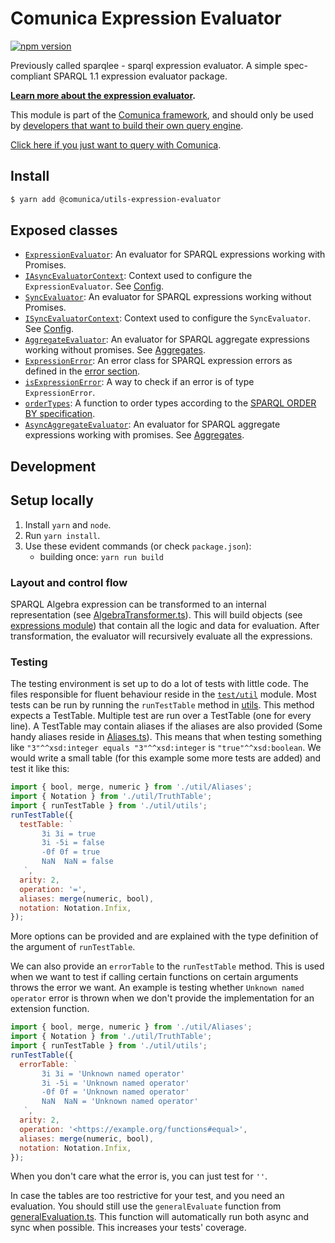 # Comunica Expression Evaluator

[![npm version](https://badge.fury.io/js/%40comunica%2Fexpression-evaluator.svg)](https://www.npmjs.com/package/@comunica/expression-evaluator)

Previously called sparqlee - sparql expression evaluator. A simple spec-compliant SPARQL 1.1 expression evaluator package.

**[Learn more about the expression evaluator](https://comunica.dev/docs/modify/advanced/expression-evaluator/).**

This module is part of the [Comunica framework](https://github.com/comunica/comunica),
and should only be used by [developers that want to build their own query engine](https://comunica.dev/docs/modify/).

[Click here if you just want to query with Comunica](https://comunica.dev/docs/query/).

## Install

```bash
$ yarn add @comunica/utils-expression-evaluator
```

## Exposed classes

* [`ExpressionEvaluator`](https://comunica.github.io/comunica/classes/_comunica_expression_evaluator.AsyncEvaluator.html): An evaluator for SPARQL expressions working with Promises.
* [`IAsyncEvaluatorContext`](https://comunica.github.io/comunica/classes/_comunica_expression_evaluator.IAsyncEvaluatorContext.html): Context used to configure the `ExpressionEvaluator`. See [Config](https://comunica.dev/docs/modify/advanced/expression-evaluator/#config).
* [`SyncEvaluator`](https://comunica.github.io/comunica/classes/_comunica_expression_evaluator.SyncEvaluator.html): An evaluator for SPARQL expressions working without Promises.
* [`ISyncEvaluatorContext`](https://comunica.github.io/comunica/interfaces/_comunica_expression_evaluator.ISyncEvaluatorContext.html): Context used to configure the `SyncEvaluator`. See [Config](https://comunica.dev/docs/modify/advanced/expression-evaluator/#config).
* [`AggregateEvaluator`](https://comunica.github.io/comunica/classes/_comunica_expression_evaluator.AggregateEvaluator.html): An evaluator for SPARQL aggregate expressions working without promises. See [Aggregates](https://comunica.dev/docs/modify/advanced/expression-evaluator/#aggregates).
* [`ExpressionError`](https://comunica.github.io/comunica/classes/_comunica_expression_evaluator.ExpressionError.html): An error class for SPARQL expression errors as defined in the [error section](https://comunica.dev/docs/modify/advanced/expression-evaluator/#errors).
* [`isExpressionError`](https://comunica.github.io/comunica/functions/_comunica_expression_evaluator.isExpressionError.html): A way to check if an error is of type `ExpressionError`.
* [`orderTypes`](https://comunica.github.io/comunica/functions/_comunica_expression_evaluator.orderTypes.html): A function to order types according to the [SPARQL ORDER BY specification](https://www.w3.org/TR/sparql11-query/#modOrderBy).
* [`AsyncAggregateEvaluator`](https://comunica.github.io/comunica/classes/_comunica_expression_evaluator.AsyncAggregateEvaluator.html): An evaluator for SPARQL aggregate expressions working with promises. See [Aggregates](https://comunica.dev/docs/modify/advanced/expression-evaluator/#aggregates).

## Development

## Setup locally

1. Install `yarn` and `node`.
2. Run `yarn install`.
3. Use these evident commands (or check `package.json`):
    - building once: `yarn run build`

### Layout and control flow

SPARQL Algebra expression can be transformed to an internal representation (see [AlgebraTransformer.ts](../actor-expression-evaluator-factory-default/lib/AlgebraTransformer.ts)).
This will build objects (see [expressions module](./lib/expressions)) that contain all the logic and data for evaluation.
After transformation, the evaluator will recursively evaluate all the expressions.

### Testing

The testing environment is set up to do a lot of tests with little code.
The files responsible for fluent behaviour reside in the [`test/util`](./test/util) module.
Most tests can be run by running the `runTestTable` method in [utils](test/util/utils.ts).
This method expects a TestTable. Multiple test are run over a TestTable (one for every line).
A TestTable may contain aliases if the aliases are also provided
(Some handy aliases reside in [Aliases.ts](test/util/Aliases.ts)).
This means that when testing something like `"3"^^xsd:integer equals "3"^^xsd:integer` is `"true"^^xsd:boolean`.
We would write a small table (for this example some more tests are added) and test it like this:
```js
import { bool, merge, numeric } from './util/Aliases';
import { Notation } from './util/TruthTable';
import { runTestTable } from './util/utils';
runTestTable({
  testTable: `
       3i 3i = true
       3i -5i = false
       -0f 0f = true
       NaN  NaN = false
   `,
  arity: 2,
  operation: '=',
  aliases: merge(numeric, bool),
  notation: Notation.Infix,
});
```
More options can be provided and are explained with the type definition of the argument of `runTestTable`.

We can also provide an `errorTable` to the `runTestTable` method.
This is used when we want to test if calling certain functions on certain arguments throws the error we want.
An example is testing whether `Unknown named operator` error is thrown when
we don't provide the implementation for an extension function.
```js
import { bool, merge, numeric } from './util/Aliases';
import { Notation } from './util/TruthTable';
import { runTestTable } from './util/utils';
runTestTable({
  errorTable: `
       3i 3i = 'Unknown named operator'
       3i -5i = 'Unknown named operator'
       -0f 0f = 'Unknown named operator'
       NaN  NaN = 'Unknown named operator'
   `,
  arity: 2,
  operation: '<https://example.org/functions#equal>',
  aliases: merge(numeric, bool),
  notation: Notation.Infix,
});
```
When you don't care what the error is, you can just test for `''`.

In case the tables are too restrictive for your test, and you need an evaluation.
You should still use the `generalEvaluate` function from [generalEvaluation.ts](test/util/generalEvaluation.ts).
This function will automatically run both async and sync when possible.
This increases your tests' coverage.
